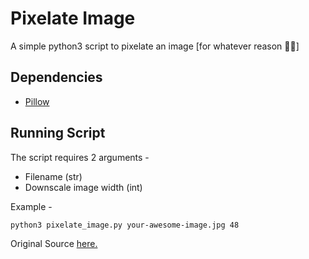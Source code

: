 # Pixelate Image

A simple python3 script to pixelate an image [for whatever reason :man_shrugging:]

## Dependencies

- [Pillow](https://pypi.org/project/Pillow/)

## Running Script

The script requires 2 arguments -

- Filename (str)
- Downscale image width (int)

Example -

`python3 pixelate_image.py your-awesome-image.jpg 48`

Original Source [here.](https://stackoverflow.com/a/51547855/10263283)
